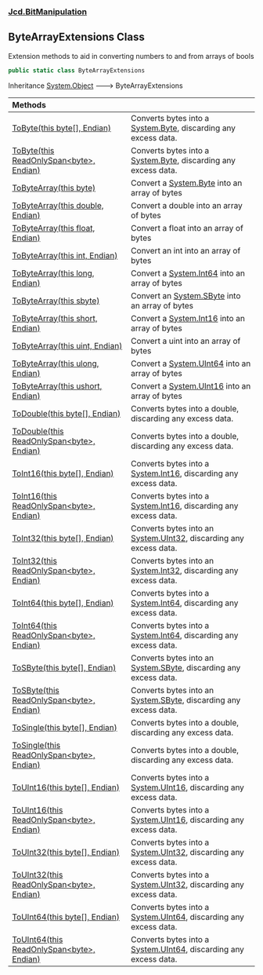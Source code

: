 ### [Jcd.BitManipulation](Jcd.BitManipulation.md 'Jcd.BitManipulation')

## ByteArrayExtensions Class

Extension methods to aid in converting numbers to and from arrays of bools

```csharp
public static class ByteArrayExtensions
```

Inheritance [System.Object](https://docs.microsoft.com/en-us/dotnet/api/System.Object 'System.Object') &#129106; ByteArrayExtensions

| Methods | |
| :--- | :--- |
| [ToByte(this byte[], Endian)](Jcd.BitManipulation.ByteArrayExtensions.ToByte(thisbyte[],Jcd.BitManipulation.Endian).md 'Jcd.BitManipulation.ByteArrayExtensions.ToByte(this byte[], Jcd.BitManipulation.Endian)') | Converts bytes into a [System.Byte](https://docs.microsoft.com/en-us/dotnet/api/System.Byte 'System.Byte'), discarding any excess data. |
| [ToByte(this ReadOnlySpan&lt;byte&gt;, Endian)](Jcd.BitManipulation.ByteArrayExtensions.ToByte(thisSystem.ReadOnlySpan_byte_,Jcd.BitManipulation.Endian).md 'Jcd.BitManipulation.ByteArrayExtensions.ToByte(this System.ReadOnlySpan<byte>, Jcd.BitManipulation.Endian)') | Converts bytes into a [System.Byte](https://docs.microsoft.com/en-us/dotnet/api/System.Byte 'System.Byte'), discarding any excess data. |
| [ToByteArray(this byte)](Jcd.BitManipulation.ByteArrayExtensions.ToByteArray(thisbyte).md 'Jcd.BitManipulation.ByteArrayExtensions.ToByteArray(this byte)') | Convert a [System.Byte](https://docs.microsoft.com/en-us/dotnet/api/System.Byte 'System.Byte') into an array of bytes |
| [ToByteArray(this double, Endian)](Jcd.BitManipulation.ByteArrayExtensions.ToByteArray(thisdouble,Jcd.BitManipulation.Endian).md 'Jcd.BitManipulation.ByteArrayExtensions.ToByteArray(this double, Jcd.BitManipulation.Endian)') | Convert a double into an array of bytes |
| [ToByteArray(this float, Endian)](Jcd.BitManipulation.ByteArrayExtensions.ToByteArray(thisfloat,Jcd.BitManipulation.Endian).md 'Jcd.BitManipulation.ByteArrayExtensions.ToByteArray(this float, Jcd.BitManipulation.Endian)') | Convert a float into an array of bytes |
| [ToByteArray(this int, Endian)](Jcd.BitManipulation.ByteArrayExtensions.ToByteArray(thisint,Jcd.BitManipulation.Endian).md 'Jcd.BitManipulation.ByteArrayExtensions.ToByteArray(this int, Jcd.BitManipulation.Endian)') | Convert an int into an array of bytes |
| [ToByteArray(this long, Endian)](Jcd.BitManipulation.ByteArrayExtensions.ToByteArray(thislong,Jcd.BitManipulation.Endian).md 'Jcd.BitManipulation.ByteArrayExtensions.ToByteArray(this long, Jcd.BitManipulation.Endian)') | Convert a [System.Int64](https://docs.microsoft.com/en-us/dotnet/api/System.Int64 'System.Int64') into an array of bytes |
| [ToByteArray(this sbyte)](Jcd.BitManipulation.ByteArrayExtensions.ToByteArray(thissbyte).md 'Jcd.BitManipulation.ByteArrayExtensions.ToByteArray(this sbyte)') | Convert an [System.SByte](https://docs.microsoft.com/en-us/dotnet/api/System.SByte 'System.SByte') into an array of bytes |
| [ToByteArray(this short, Endian)](Jcd.BitManipulation.ByteArrayExtensions.ToByteArray(thisshort,Jcd.BitManipulation.Endian).md 'Jcd.BitManipulation.ByteArrayExtensions.ToByteArray(this short, Jcd.BitManipulation.Endian)') | Convert a [System.Int16](https://docs.microsoft.com/en-us/dotnet/api/System.Int16 'System.Int16') into an array of bytes |
| [ToByteArray(this uint, Endian)](Jcd.BitManipulation.ByteArrayExtensions.ToByteArray(thisuint,Jcd.BitManipulation.Endian).md 'Jcd.BitManipulation.ByteArrayExtensions.ToByteArray(this uint, Jcd.BitManipulation.Endian)') | Convert a uint into an array of bytes |
| [ToByteArray(this ulong, Endian)](Jcd.BitManipulation.ByteArrayExtensions.ToByteArray(thisulong,Jcd.BitManipulation.Endian).md 'Jcd.BitManipulation.ByteArrayExtensions.ToByteArray(this ulong, Jcd.BitManipulation.Endian)') | Convert a [System.UInt64](https://docs.microsoft.com/en-us/dotnet/api/System.UInt64 'System.UInt64') into an array of bytes |
| [ToByteArray(this ushort, Endian)](Jcd.BitManipulation.ByteArrayExtensions.ToByteArray(thisushort,Jcd.BitManipulation.Endian).md 'Jcd.BitManipulation.ByteArrayExtensions.ToByteArray(this ushort, Jcd.BitManipulation.Endian)') | Convert a [System.UInt16](https://docs.microsoft.com/en-us/dotnet/api/System.UInt16 'System.UInt16') into an array of bytes |
| [ToDouble(this byte[], Endian)](Jcd.BitManipulation.ByteArrayExtensions.ToDouble(thisbyte[],Jcd.BitManipulation.Endian).md 'Jcd.BitManipulation.ByteArrayExtensions.ToDouble(this byte[], Jcd.BitManipulation.Endian)') | Converts bytes into a double, discarding any excess data. |
| [ToDouble(this ReadOnlySpan&lt;byte&gt;, Endian)](Jcd.BitManipulation.ByteArrayExtensions.ToDouble(thisSystem.ReadOnlySpan_byte_,Jcd.BitManipulation.Endian).md 'Jcd.BitManipulation.ByteArrayExtensions.ToDouble(this System.ReadOnlySpan<byte>, Jcd.BitManipulation.Endian)') | Converts bytes into a double, discarding any excess data. |
| [ToInt16(this byte[], Endian)](Jcd.BitManipulation.ByteArrayExtensions.ToInt16(thisbyte[],Jcd.BitManipulation.Endian).md 'Jcd.BitManipulation.ByteArrayExtensions.ToInt16(this byte[], Jcd.BitManipulation.Endian)') | Converts bytes into a [System.Int16](https://docs.microsoft.com/en-us/dotnet/api/System.Int16 'System.Int16'), discarding any excess data. |
| [ToInt16(this ReadOnlySpan&lt;byte&gt;, Endian)](Jcd.BitManipulation.ByteArrayExtensions.ToInt16(thisSystem.ReadOnlySpan_byte_,Jcd.BitManipulation.Endian).md 'Jcd.BitManipulation.ByteArrayExtensions.ToInt16(this System.ReadOnlySpan<byte>, Jcd.BitManipulation.Endian)') | Converts bytes into a [System.Int16](https://docs.microsoft.com/en-us/dotnet/api/System.Int16 'System.Int16'), discarding any excess data. |
| [ToInt32(this byte[], Endian)](Jcd.BitManipulation.ByteArrayExtensions.ToInt32(thisbyte[],Jcd.BitManipulation.Endian).md 'Jcd.BitManipulation.ByteArrayExtensions.ToInt32(this byte[], Jcd.BitManipulation.Endian)') | Converts bytes into an [System.UInt32](https://docs.microsoft.com/en-us/dotnet/api/System.UInt32 'System.UInt32'), discarding any excess data. |
| [ToInt32(this ReadOnlySpan&lt;byte&gt;, Endian)](Jcd.BitManipulation.ByteArrayExtensions.ToInt32(thisSystem.ReadOnlySpan_byte_,Jcd.BitManipulation.Endian).md 'Jcd.BitManipulation.ByteArrayExtensions.ToInt32(this System.ReadOnlySpan<byte>, Jcd.BitManipulation.Endian)') | Converts bytes into an [System.Int32](https://docs.microsoft.com/en-us/dotnet/api/System.Int32 'System.Int32'), discarding any excess data. |
| [ToInt64(this byte[], Endian)](Jcd.BitManipulation.ByteArrayExtensions.ToInt64(thisbyte[],Jcd.BitManipulation.Endian).md 'Jcd.BitManipulation.ByteArrayExtensions.ToInt64(this byte[], Jcd.BitManipulation.Endian)') | Converts bytes into a [System.Int64](https://docs.microsoft.com/en-us/dotnet/api/System.Int64 'System.Int64'), discarding any excess data. |
| [ToInt64(this ReadOnlySpan&lt;byte&gt;, Endian)](Jcd.BitManipulation.ByteArrayExtensions.ToInt64(thisSystem.ReadOnlySpan_byte_,Jcd.BitManipulation.Endian).md 'Jcd.BitManipulation.ByteArrayExtensions.ToInt64(this System.ReadOnlySpan<byte>, Jcd.BitManipulation.Endian)') | Converts bytes into a [System.Int64](https://docs.microsoft.com/en-us/dotnet/api/System.Int64 'System.Int64'), discarding any excess data. |
| [ToSByte(this byte[], Endian)](Jcd.BitManipulation.ByteArrayExtensions.ToSByte(thisbyte[],Jcd.BitManipulation.Endian).md 'Jcd.BitManipulation.ByteArrayExtensions.ToSByte(this byte[], Jcd.BitManipulation.Endian)') | Converts bytes into an [System.SByte](https://docs.microsoft.com/en-us/dotnet/api/System.SByte 'System.SByte'), discarding any excess data. |
| [ToSByte(this ReadOnlySpan&lt;byte&gt;, Endian)](Jcd.BitManipulation.ByteArrayExtensions.ToSByte(thisSystem.ReadOnlySpan_byte_,Jcd.BitManipulation.Endian).md 'Jcd.BitManipulation.ByteArrayExtensions.ToSByte(this System.ReadOnlySpan<byte>, Jcd.BitManipulation.Endian)') | Converts bytes into an [System.SByte](https://docs.microsoft.com/en-us/dotnet/api/System.SByte 'System.SByte'), discarding any excess data. |
| [ToSingle(this byte[], Endian)](Jcd.BitManipulation.ByteArrayExtensions.ToSingle(thisbyte[],Jcd.BitManipulation.Endian).md 'Jcd.BitManipulation.ByteArrayExtensions.ToSingle(this byte[], Jcd.BitManipulation.Endian)') | Converts bytes into a double, discarding any excess data. |
| [ToSingle(this ReadOnlySpan&lt;byte&gt;, Endian)](Jcd.BitManipulation.ByteArrayExtensions.ToSingle(thisSystem.ReadOnlySpan_byte_,Jcd.BitManipulation.Endian).md 'Jcd.BitManipulation.ByteArrayExtensions.ToSingle(this System.ReadOnlySpan<byte>, Jcd.BitManipulation.Endian)') | Converts bytes into a double, discarding any excess data. |
| [ToUInt16(this byte[], Endian)](Jcd.BitManipulation.ByteArrayExtensions.ToUInt16(thisbyte[],Jcd.BitManipulation.Endian).md 'Jcd.BitManipulation.ByteArrayExtensions.ToUInt16(this byte[], Jcd.BitManipulation.Endian)') | Converts bytes into a [System.UInt16](https://docs.microsoft.com/en-us/dotnet/api/System.UInt16 'System.UInt16'), discarding any excess data. |
| [ToUInt16(this ReadOnlySpan&lt;byte&gt;, Endian)](Jcd.BitManipulation.ByteArrayExtensions.ToUInt16(thisSystem.ReadOnlySpan_byte_,Jcd.BitManipulation.Endian).md 'Jcd.BitManipulation.ByteArrayExtensions.ToUInt16(this System.ReadOnlySpan<byte>, Jcd.BitManipulation.Endian)') | Converts bytes into a [System.UInt16](https://docs.microsoft.com/en-us/dotnet/api/System.UInt16 'System.UInt16'), discarding any excess data. |
| [ToUInt32(this byte[], Endian)](Jcd.BitManipulation.ByteArrayExtensions.ToUInt32(thisbyte[],Jcd.BitManipulation.Endian).md 'Jcd.BitManipulation.ByteArrayExtensions.ToUInt32(this byte[], Jcd.BitManipulation.Endian)') | Converts bytes into a [System.UInt32](https://docs.microsoft.com/en-us/dotnet/api/System.UInt32 'System.UInt32'), discarding any excess data. |
| [ToUInt32(this ReadOnlySpan&lt;byte&gt;, Endian)](Jcd.BitManipulation.ByteArrayExtensions.ToUInt32(thisSystem.ReadOnlySpan_byte_,Jcd.BitManipulation.Endian).md 'Jcd.BitManipulation.ByteArrayExtensions.ToUInt32(this System.ReadOnlySpan<byte>, Jcd.BitManipulation.Endian)') | Converts bytes into a [System.UInt32](https://docs.microsoft.com/en-us/dotnet/api/System.UInt32 'System.UInt32'), discarding any excess data. |
| [ToUInt64(this byte[], Endian)](Jcd.BitManipulation.ByteArrayExtensions.ToUInt64(thisbyte[],Jcd.BitManipulation.Endian).md 'Jcd.BitManipulation.ByteArrayExtensions.ToUInt64(this byte[], Jcd.BitManipulation.Endian)') | Converts bytes into a [System.UInt64](https://docs.microsoft.com/en-us/dotnet/api/System.UInt64 'System.UInt64'), discarding any excess data. |
| [ToUInt64(this ReadOnlySpan&lt;byte&gt;, Endian)](Jcd.BitManipulation.ByteArrayExtensions.ToUInt64(thisSystem.ReadOnlySpan_byte_,Jcd.BitManipulation.Endian).md 'Jcd.BitManipulation.ByteArrayExtensions.ToUInt64(this System.ReadOnlySpan<byte>, Jcd.BitManipulation.Endian)') | Converts bytes into a [System.UInt64](https://docs.microsoft.com/en-us/dotnet/api/System.UInt64 'System.UInt64'), discarding any excess data. |
